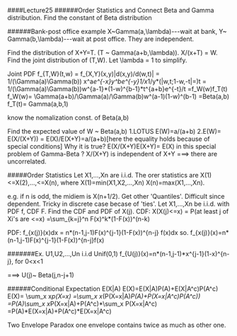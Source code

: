 ####Lecture25 
######Order Statistics and 
Connect Beta and Gamma distribution. Find the constant of Beta distribution 

######Bank-post office example X~Gamma(a,\lambda)---wait at bank, Y~ Gamma(b,\lambda)---wait at post office. They are independent. 

Find the distribution of X+Y=T. (T ~ Gamma(a+b,\lambda)). X/(x+T) = W. Find the joint distribution of (T,W). Let \lambda = 1 to simplify. 

Joint PDF f_{T,W}(t,w)  = f_{X,Y}(x,y)|d(x,y)/d(w,t)|
						= 1/(\Gamma(a)\Gamma(b)) x^a*e^{-x}y^be^{-y}1/x*1/y*(|w,t;1-w,-t|=)t
						= 1/(\Gamma(a)\Gamma(b))w^{a-1}*(1-w)^{b-1}*t^{a+b}e^{-t}/t 
						=f_W(w)f_T(t)
f_W(w)= \Gamma(a+b)/\Gamma(a)/\Gamma(b)w^(a-1)(1-w)^(b-1)
      =Beta(a,b)
f_T(t)= Gamma(a,b,1) 

know the nomalization const. of Beta(a,b) 

Find the expected value of W ~ Beta(a,b) 
1.LOTUS E(W)=a/(a+b)
2.E(W)= E(X/(X+Y)) = E(X)/E(X+Y)=a/(a+b)[here the equality holds because of special conditions] 
Why it is true? 
E(X/(X+Y)E(X+Y)= E(X) in this special problem of Gamma-Beta ?
X/(X+Y) is independent of X+Y ===> there are uncorrelated. 

#####Order Statistics 
Let X1,...,Xn are i.i.d. The orer statistics are 
X(1)<=X(2),...,<=X(n), where X(1)=min(X1,X2,...,Xn)
X(n)=max(X1,...,Xn). 

e.g. if n is odd, the midiem is X(n+1/2). Get other 'Quantiles'. 
Difficult since dependent. 
Tricky in discrete case becase of 'ties'. 
Let X1,...,Xn be i.i.d. with PDF f, CDF F. Find the CDF and PDF of X(j). 
CDF:
X(X(j)<=x) = P(at least j of Xi's are <=x) 
				=\sum_{k=j}^n F(x)^k*(1-F(x))^(n-k)

PDF:
f_{x(j)}(x)dx = n*(n-1,j-1)F(x)^{j-1}(1-F(x))^{n-j} f(x)dx 
so. f_{x(j)}(x)=n*(n-1,j-1)F(x)^{j-1}(1-F(x))^{n-j}f(x)

#######Ex.
U1,U2,...,Un i.i.d Unif(0,1)
f_{U(j)}(x)=n*(n-1,j-1)*x^{j-1}(1-x)^{n-j}, for 0<x<1 

===> U(j)~ Beta(j,n-j+1) 

######Conditional Expectation 
E(X|A) 
E(X)=E(X|A)P(A)+E(X|A^c)P(A^c)
E(X)= \sum_x x*p(X=x) 
    =\sum_x x*(P(X=x|A)*P(A)+P(X=x|A^c)*P(A^c))
    =P(A)*\sum_x x*P(X=x|A)+P(A^c)*\sum_x P(X=x|A^c)
    =P(A)*E(X=x|A)+P(A^c)*E(X=x|A^c)

Two Envelope Paradox 
one envelope contains twice as much as other one. 













